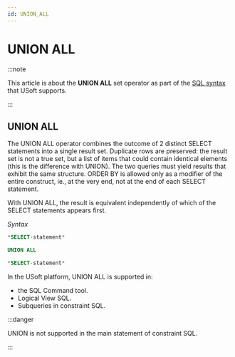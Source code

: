 ```yaml
---
id: UNION_ALL
---
```


# UNION ALL




:::note

This article is about the **UNION ALL** set operator as part of the [SQL syntax](/docs/Modeller_and_Rules_Engine/SQL_syntax) that USoft supports.

:::

## **UNION ALL**

The UNION ALL operator combines the outcome of 2 distinct SELECT statements into a single result set. Duplicate rows are preserved: the result set is not a true set, but a list of items that could contain identical elements (this is the difference with UNION). The two queries must yield results that exhibit the same structure. ORDER BY is allowed only as a modifier of the entire construct, ie., at the very end, not at the end of each SELECT statement.

With UNION ALL, the result is equivalent independently of which of the SELECT statements appears first.

*Syntax*

```sql
*SELECT-statement*

UNION ALL

*SELECT-statement*
```

In the USoft platform, UNION ALL is supported in:

- the SQL Command tool.
- Logical View SQL.
- Subqueries in constraint SQL.


:::danger

UNION is not supported in the main statement of constraint SQL.

:::

